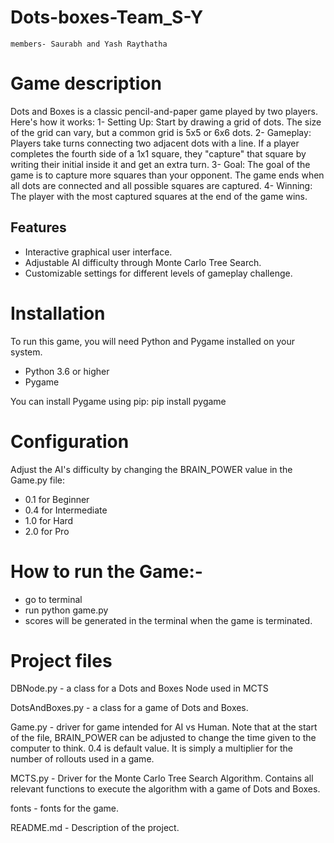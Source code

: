 # Dots-boxes-Team_S-Y
    members- Saurabh and Yash Raythatha

# Game description
Dots and Boxes is a classic pencil-and-paper game played by two players. Here's how it works:
    1- Setting Up: Start by drawing a grid of dots. The size of the grid can vary, but a common grid is 5x5 or 6x6 dots.
    2- Gameplay: Players take turns connecting two adjacent dots with a line. If a player completes the fourth side of a 1x1 square, they "capture" that square by writing their initial inside it and get an extra turn.
    3- Goal: The goal of the game is to capture more squares than your opponent. The game ends when all dots are connected and all possible squares are captured.
    4- Winning: The player with the most captured squares at the end of the game wins.

## Features

- Interactive graphical user interface.
- Adjustable AI difficulty through Monte Carlo Tree Search.
- Customizable settings for different levels of gameplay challenge.

# Installation

To run this game, you will need Python and Pygame installed on your system.

- Python 3.6 or higher
- Pygame

You can install Pygame using pip:
pip install pygame

# Configuration
Adjust the AI's difficulty by changing the BRAIN_POWER value in the Game.py file:

- 0.1 for Beginner
- 0.4 for Intermediate
- 1.0 for Hard
- 2.0 for Pro

# How to run the Game:-
- go to terminal 
- run python game.py
- scores will be generated in the terminal when the game is terminated.

# Project files 

DBNode.py - a class for a Dots and Boxes Node used in MCTS

DotsAndBoxes.py - a class for a game of Dots and Boxes.

Game.py - driver for game intended for AI vs Human. Note that at the start of the file, BRAIN_POWER can be adjusted to change the time given to the computer to think. 0.4 is default value. It is simply a multiplier for the number of rollouts used in a game.

MCTS.py - Driver for the Monte Carlo Tree Search Algorithm. Contains all relevant functions to execute the algorithm with a game of Dots and Boxes.

fonts - fonts for the game.

README.md - Description of the project.

